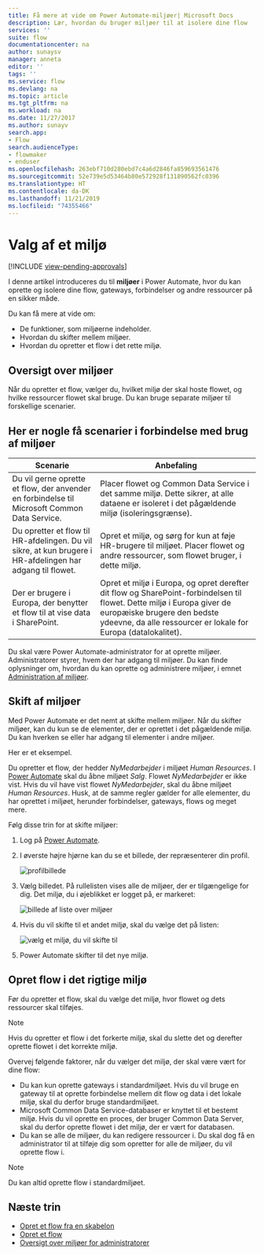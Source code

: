 ```yaml
---
title: Få mere at vide om Power Automate-miljøer| Microsoft Docs
description: Lær, hvordan du bruger miljøer til at isolere dine flow
services: ''
suite: flow
documentationcenter: na
author: sunaysv
manager: anneta
editor: ''
tags: ''
ms.service: flow
ms.devlang: na
ms.topic: article
ms.tgt_pltfrm: na
ms.workload: na
ms.date: 11/27/2017
ms.author: sunayv
search.app:
- Flow
search.audienceType:
- flowmaker
- enduser
ms.openlocfilehash: 263ebf710d280ebd7c4a6d2846fa859693561476
ms.sourcegitcommit: 52e739e5d53464b80e572928f131890562fc0396
ms.translationtype: HT
ms.contentlocale: da-DK
ms.lasthandoff: 11/21/2019
ms.locfileid: "74355466"
---
```

# <a name="choosing-an-environment"></a>Valg af et miljø
[!INCLUDE [view-pending-approvals](includes/cc-rebrand.md)]

I denne artikel introduceres du til **miljøer** i Power Automate, hvor du kan oprette og isolere dine flow, gateways, forbindelser og andre ressourcer på en sikker måde.

Du kan få mere at vide om:

* De funktioner, som miljøerne indeholder.
* Hvordan du skifter mellem miljøer.
* Hvordan du opretter et flow i det rette miljø.

## <a name="environments-overview"></a>Oversigt over miljøer

Når du opretter et flow, vælger du, hvilket miljø der skal hoste flowet, og hvilke ressourcer flowet skal bruge. Du kan bruge separate miljøer til forskellige scenarier.

## <a name="here-are-a-few-scenarios-for-using-environments"></a>Her er nogle få scenarier i forbindelse med brug af miljøer

Scenarie|Anbefaling
-----|-----
Du vil gerne oprette et flow, der anvender en forbindelse til Microsoft Common Data Service.|Placer flowet og Common Data Service i det samme miljø. Dette sikrer, at alle dataene er isoleret i det pågældende miljø (isoleringsgrænse).
Du opretter et flow til HR-afdelingen. Du vil sikre, at kun brugere i HR-afdelingen har adgang til flowet.|Opret et miljø, og sørg for kun at føje HR-brugere til miljøet. Placer flowet og andre ressourcer, som flowet bruger, i dette miljø.
Der er brugere i Europa, der benytter et flow til at vise data i SharePoint.|Opret et miljø i Europa, og opret derefter dit flow og SharePoint-forbindelsen til flowet. Dette miljø i Europa giver de europæiske brugere den bedste ydeevne, da alle ressourcer er lokale for Europa (datalokalitet).

Du skal være Power Automate-administrator for at oprette miljøer. Administratorer styrer, hvem der har adgang til miljøer. Du kan finde oplysninger om, hvordan du kan oprette og administrere miljøer, i emnet [Administration af miljøer](environments-overview-admin.md).

## <a name="switching-environments"></a>Skift af miljøer

Med Power Automate er det nemt at skifte mellem miljøer. Når du skifter miljøer, kan du kun se de elementer, der er oprettet i det pågældende miljø. Du kan hverken se eller har adgang til elementer i andre miljøer.

Her er et eksempel.

Du opretter et flow, der hedder *NyMedarbejder* i miljøet *Human Resources*. I [Power Automate](https://flow.microsoft.com) skal du åbne miljøet *Salg*. Flowet *NyMedarbejder* er ikke vist. Hvis du vil have vist flowet *NyMedarbejder*, skal du åbne miljøet *Human Resources*. Husk, at de samme regler gælder for alle elementer, du har oprettet i miljøet, herunder forbindelser, gateways, flows og meget mere.

Følg disse trin for at skifte miljøer:

1. Log på [Power Automate](https://flow.microsoft.com).
1. I øverste højre hjørne kan du se et billede, der repræsenterer din profil.

   ![profilbillede](./media/environments-overview-maker/default-environment.png)

1. Vælg billedet. På rullelisten vises alle de miljøer, der er tilgængelige for dig. Det miljø, du i øjeblikket er logget på, er markeret:

   ![billede af liste over miljøer](./media/environments-overview-maker/all-environments.png)
1. Hvis du vil skifte til et andet miljø, skal du vælge det på listen:

   ![vælg et miljø, du vil skifte til](./media/environments-overview-maker/select-europe.png)
1. Power Automate skifter til det nye miljø.

## <a name="create-flows-in-the-right-environment"></a>Opret flow i det rigtige miljø

Før du opretter et flow, skal du vælge det miljø, hvor flowet og dets ressourcer skal tilføjes.

> [!NOTE]
> Hvis du opretter et flow i det forkerte miljø, skal du slette det og derefter oprette flowet i det korrekte miljø.

Overvej følgende faktorer, når du vælger det miljø, der skal være vært for dine flow:

* Du kan kun oprette gateways i standardmiljøet. Hvis du vil bruge en gateway til at oprette forbindelse mellem dit flow og data i det lokale miljø, skal du derfor bruge standardmiljøet.
* Microsoft Common Data Service-databaser er knyttet til et bestemt miljø. Hvis du vil oprette en proces, der bruger Common Data Server, skal du derfor oprette flowet i det miljø, der er vært for databasen.
* Du kan se alle de miljøer, du kan redigere ressourcer i. Du skal dog få en administrator til at tilføje dig som opretter for alle de miljøer, du vil oprette flow i.

> [!NOTE]
> Du kan altid oprette flow i standardmiljøet.

## <a name="next-steps"></a>Næste trin

* [Opret et flow fra en skabelon](get-started-logic-template.md)
* [Opret et flow](get-started-logic-flow.md)
* [Oversigt over miljøer for administratorer](environments-overview-admin.md)
